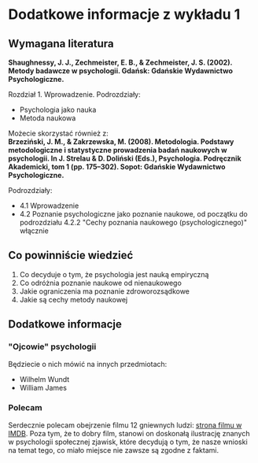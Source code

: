 # Dodatkowe informacje z wykładu 1

## Wymagana literatura 

**Shaughnessy, J. J., Zechmeister, E. B., & Zechmeister, J. S. (2002). Metody badawcze w psychologii. Gdańsk: Gdańskie Wydawnictwo Psychologiczne.**

Rozdział 1. Wprowadzenie. Podrozdziały:

- Psychologia jako nauka
- Metoda naukowa

Możecie skorzystać również z:  
**Brzeziński, J. M., & Zakrzewska, M. (2008). Metodologia. Podstawy metodologiczne i statystyczne prowadzenia badań naukowych w psychologii. In J. Strelau & D. Doliński (Eds.), Psychologia. Podręcznik Akademicki, tom 1 (pp. 175–302). Sopot: Gdańskie Wydawnictwo Psychologiczne.**

Podrozdziały: 

- 4.1 Wprowadzenie
- 4.2 Poznanie psychologiczne jako poznanie naukowe, od początku do podrozdziału 4.2.2 "Cechy poznania naukowego (psychologicznego)" włącznie

## Co powinniście wiedzieć

1. Co decyduje o tym, że psychologia jest nauką empiryczną
2. Co odróżnia poznanie naukowe od nienaukowego
2. Jakie ograniczenia ma poznanie zdroworozsądkowe
3. Jakie są cechy metody naukowej

## Dodatkowe informacje

### "Ojcowie" psychologii

Będziecie o nich mówić na innych przedmiotach:

- Wilhelm Wundt
- William James

### Polecam

Serdecznie polecam obejrzenie filmu 12 gniewnych ludzi: [strona filmu w IMDB](https://www.imdb.com/title/tt0050083/?ref_=fn_al_tt_1). Poza tym, że to dobry film, stanowi on doskonałą ilustrację znanych w psychologii społecznej zjawisk, które decydują o tym, że nasze wnioski na temat tego, co miało miejsce nie zawsze są zgodne z faktami.





